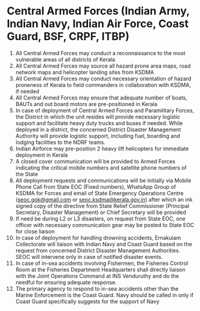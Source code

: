# Central Armed Forces \(Indian Army, Indian Navy, Indian Air Force, Coast Guard, BSF, CRPF, ITBP\)

1.  All Central Armed Forces may conduct a reconnaissance to the most vulnerable areas of all districts of Kerala
2.  All Central Armed Forces may source all hazard prone area maps, road network maps and helicopter landing sites from KSDMA
3.  All Central Armed Forces may conduct necessary orientation of hazard proneness of Kerala to field commanders in collaboration with KSDMA, if needed
4.  All Central Armed Forces may ensure that adequate number of boats, BAUTs and out board motors are pre-positioned in Kerala
5.  In case of deployment of Central Armed Forces and Paramilitary Forces, the District in which the unit resides will provide necessary logistic support and facilitate heavy duty trucks and buses if needed. While deployed in a district, the concerned District Disaster Management Authority will provide logistic support, including fuel, boarding and lodging facilities to the NDRF teams.
6.  Indian Airforce may pre-position 2 heavy lift helicopters for immediate deployment in Kerala
7.  A closed cover communication will be provided to Armed Forces indicating the critical mobile numbers and satellite phone numbers of the State
8.  All deployment requests and communications will be initially via Mobile Phone Call from State EOC \(Fixed numbers\), WhatsApp Group of KSDMA for Forces and email of State Emergency Operations Centre \(seoc.gok@gmail.com or seoc.ksdma@kerala.gov.in\) after which an ink signed copy of the directive from State Relief Commissioner \(Principal Secretary, Disaster Management\) or Chief Secretary will be provided
9.  If need be during L2 or L3 disasters, on request from State EOC, one officer with necessary communication gear may be posted to State EOC for close liaison
10.  In case of deployment for handling drowning accidents, Ernakulam Collectorate will liaison with Indian Navy and Coast Guard based on the request from concerned District Disaster Management Authorities. SEOC will intervene only in case of notified disaster events.
11.  In case of in-sea accidents involving Fishermen, the Fisheries Control Room at the Fisheries Department Headquarters shall directly liaison with the Joint Operations Command at INS Venduruthy and do the needful for ensuring adequate response.
12.  The primary agency to respond to in-sea accidents other than the Marine Enforcement is the Coast Guard. Navy should be called in only if Coast Guard specifically suggests for the support of Navy

 

